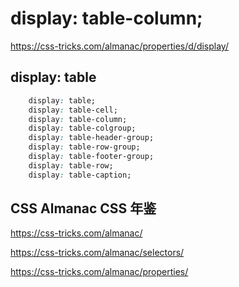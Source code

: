 # display: table-column;  

https://css-tricks.com/almanac/properties/d/display/  


## display: table  


```css
    display: table;
    display: table-cell;
    display: table-column;
    display: table-colgroup;
    display: table-header-group;
    display: table-row-group;
    display: table-footer-group;
    display: table-row;
    display: table-caption;
``` 




## CSS Almanac  CSS 年鉴  


https://css-tricks.com/almanac/  

https://css-tricks.com/almanac/selectors/  

https://css-tricks.com/almanac/properties/  















